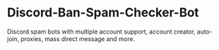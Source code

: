 # Discord-Ban-Spam-Checker-Bot
Discord spam bots with multiple account support, account creator, auto-join, proxies, mass direct message and more. 
